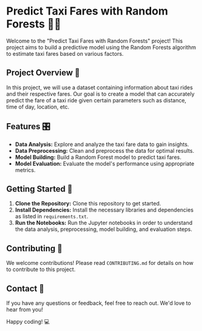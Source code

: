 # Predict Taxi Fares with Random Forests 🚖🌳

Welcome to the "Predict Taxi Fares with Random Forests" project! This project aims to build a predictive model using the Random Forests algorithm to estimate taxi fares based on various factors. 

## Project Overview 📝

In this project, we will use a dataset containing information about taxi rides and their respective fares. Our goal is to create a model that can accurately predict the fare of a taxi ride given certain parameters such as distance, time of day, location, etc.

## Features 🎛️

- **Data Analysis:** Explore and analyze the taxi fare data to gain insights.
- **Data Preprocessing:** Clean and preprocess the data for optimal results.
- **Model Building:** Build a Random Forest model to predict taxi fares.
- **Model Evaluation:** Evaluate the model's performance using appropriate metrics.

## Getting Started 🚀

1. **Clone the Repository:** Clone this repository to get started.
2. **Install Dependencies:** Install the necessary libraries and dependencies as listed in `requirements.txt`.
3. **Run the Notebooks:** Run the Jupyter notebooks in order to understand the data analysis, preprocessing, model building, and evaluation steps.

## Contributing 🤝

We welcome contributions! Please read `CONTRIBUTING.md` for details on how to contribute to this project.

## Contact 📧

If you have any questions or feedback, feel free to reach out. We'd love to hear from you!

Happy coding! 💻
